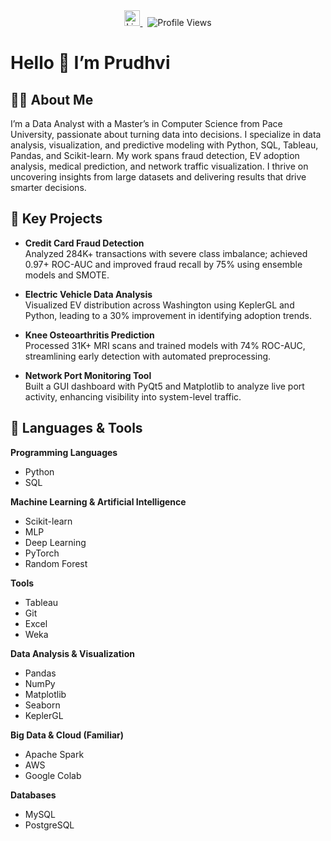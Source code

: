<div align="center">
  <a href="https://www.linkedin.com/in/prudhvi-raj-rekula-991228211/" target="_blank">
    <img src="https://img.shields.io/static/v1?message=LinkedIn&logo=linkedin&label=&color=0077B5&logoColor=white&style=for-the-badge" height="25" alt="LinkedIn" />
  </a>
  &nbsp;
  <img src="https://visitor-badge.laobi.icu/badge?page_id=prudhvirekula.prudhvirekula&left_text=Profile%20Views" alt="Profile Views" />
</div>

# Hello 👋 I’m Prudhvi

## 👩‍💻 About Me
I’m a Data Analyst with a Master’s in Computer Science from Pace University, passionate about turning data into decisions. I specialize in data analysis, visualization, and predictive modeling with Python, SQL, Tableau, Pandas, and Scikit-learn. My work spans fraud detection, EV adoption analysis, medical prediction, and network traffic visualization. I thrive on uncovering insights from large datasets and delivering results that drive smarter decisions.

## 📌 Key Projects
- **Credit Card Fraud Detection**  
  Analyzed 284K+ transactions with severe class imbalance; achieved 0.97+ ROC-AUC and improved fraud recall by 75% using ensemble models and SMOTE.

- **Electric Vehicle Data Analysis**  
  Visualized EV distribution across Washington using KeplerGL and Python, leading to a 30% improvement in identifying adoption trends.

- **Knee Osteoarthritis Prediction**  
  Processed 31K+ MRI scans and trained models with 74% ROC-AUC, streamlining early detection with automated preprocessing.

- **Network Port Monitoring Tool**  
  Built a GUI dashboard with PyQt5 and Matplotlib to analyze live port activity, enhancing visibility into system-level traffic.

## 🔧 Languages & Tools

**Programming Languages**  
- Python  
- SQL  

**Machine Learning & Artificial Intelligence**  
- Scikit-learn  
- MLP  
- Deep Learning  
- PyTorch  
- Random Forest  

**Tools**  
- Tableau  
- Git  
- Excel  
- Weka  

**Data Analysis & Visualization**  
- Pandas  
- NumPy  
- Matplotlib  
- Seaborn  
- KeplerGL  

**Big Data & Cloud (Familiar)**  
- Apache Spark  
- AWS  
- Google Colab  

**Databases**  
- MySQL  
- PostgreSQL  
